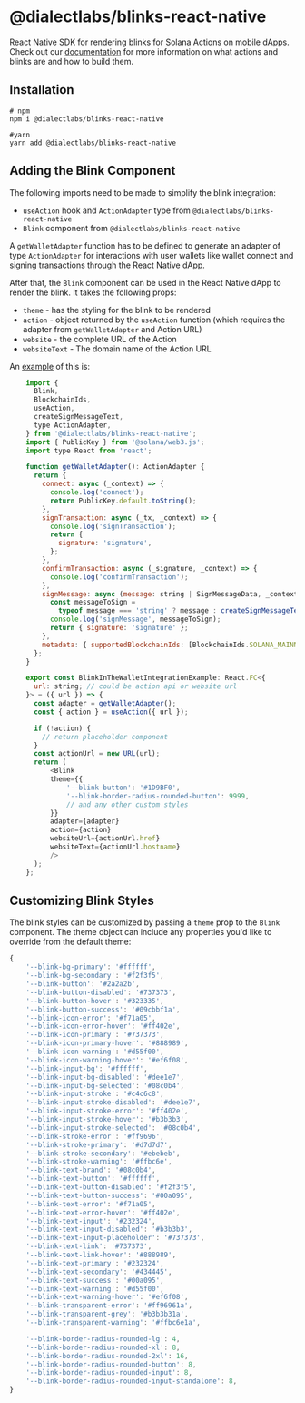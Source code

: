 # @dialectlabs/blinks-react-native

React Native SDK for rendering blinks for Solana Actions on mobile dApps. Check out our [documentation](https://docs.dialect.to) for more information on what actions and blinks are and how to build them.

## Installation

```console
# npm
npm i @dialectlabs/blinks-react-native

#yarn
yarn add @dialectlabs/blinks-react-native
```

## Adding the Blink Component

The following imports need to be made to simplify the blink integration:
- `useAction` hook and `ActionAdapter` type from `@dialectlabs/blinks-react-native`
- `Blink` component from `@dialectlabs/blinks-react-native`

A `getWalletAdapter` function has to be defined to generate an adapter of type `ActionAdapter` for interactions with user wallets like wallet connect and signing transactions through the React Native dApp.

After that, the `Blink` component can be used in the React Native dApp to render the blink. It takes the following props:
- `theme` - has the styling for the blink to be rendered
- `action` - object returned by the `useAction` function (which requires the adapter from `getWalletAdapter` and Action URL)
- `website` - the complete URL of the Action
- `websiteText` - The domain name of the Action URL

An [example](/example/src/Example.tsx) of this is:

```js
    import {
      Blink,
      BlockchainIds,
      useAction,
      createSignMessageText,
      type ActionAdapter,
    } from '@dialectlabs/blinks-react-native';
    import { PublicKey } from '@solana/web3.js';
    import type React from 'react';

    function getWalletAdapter(): ActionAdapter {
      return {
        connect: async (_context) => {
          console.log('connect');
          return PublicKey.default.toString();
        },
        signTransaction: async (_tx, _context) => {
          console.log('signTransaction');
          return {
            signature: 'signature',
          };
        },
        confirmTransaction: async (_signature, _context) => {
          console.log('confirmTransaction');
        },
        signMessage: async (message: string | SignMessageData, _context) => {
          const messageToSign =
            typeof message === 'string' ? message : createSignMessageText(message);
          console.log('signMessage', messageToSign);
          return { signature: 'signature' };
        },
        metadata: { supportedBlockchainIds: [BlockchainIds.SOLANA_MAINNET] },
      };
    }

    export const BlinkInTheWalletIntegrationExample: React.FC<{
      url: string; // could be action api or website url
    }> = ({ url }) => {
      const adapter = getWalletAdapter();
      const { action } = useAction({ url });

      if (!action) {
        // return placeholder component
      }
      const actionUrl = new URL(url);
      return (
          <Blink
          theme={{
              '--blink-button': '#1D9BF0',
              '--blink-border-radius-rounded-button': 9999,
              // and any other custom styles
          }}
          adapter={adapter}
          action={action}
          websiteUrl={actionUrl.href}
          websiteText={actionUrl.hostname}
          />
      );
    };
```

## Customizing Blink Styles

The blink styles can be customized by passing a `theme` prop to the `Blink` component. The theme object can include any properties you'd like to override from the default theme:

```js
{
    '--blink-bg-primary': '#ffffff',
    '--blink-bg-secondary': '#f2f3f5',
    '--blink-button': '#2a2a2b',
    '--blink-button-disabled': '#737373',
    '--blink-button-hover': '#323335',
    '--blink-button-success': '#09cbbf1a',
    '--blink-icon-error': '#f71a05',
    '--blink-icon-error-hover': '#ff402e',
    '--blink-icon-primary': '#737373',
    '--blink-icon-primary-hover': '#888989',
    '--blink-icon-warning': '#d55f00',
    '--blink-icon-warning-hover': '#ef6f08',
    '--blink-input-bg': '#ffffff',
    '--blink-input-bg-disabled': '#dee1e7',
    '--blink-input-bg-selected': '#08c0b4',
    '--blink-input-stroke': '#c4c6c8',
    '--blink-input-stroke-disabled': '#dee1e7',
    '--blink-input-stroke-error': '#ff402e',
    '--blink-input-stroke-hover': '#b3b3b3',
    '--blink-input-stroke-selected': '#08c0b4',
    '--blink-stroke-error': '#ff9696',
    '--blink-stroke-primary': '#d7d7d7',
    '--blink-stroke-secondary': '#ebebeb',
    '--blink-stroke-warning': '#ffbc6e',
    '--blink-text-brand': '#08c0b4',
    '--blink-text-button': '#ffffff',
    '--blink-text-button-disabled': '#f2f3f5',
    '--blink-text-button-success': '#00a095',
    '--blink-text-error': '#f71a05',
    '--blink-text-error-hover': '#ff402e',
    '--blink-text-input': '#232324',
    '--blink-text-input-disabled': '#b3b3b3',
    '--blink-text-input-placeholder': '#737373',
    '--blink-text-link': '#737373',
    '--blink-text-link-hover': '#888989',
    '--blink-text-primary': '#232324',
    '--blink-text-secondary': '#434445',
    '--blink-text-success': '#00a095',
    '--blink-text-warning': '#d55f00',
    '--blink-text-warning-hover': '#ef6f08',
    '--blink-transparent-error': '#ff96961a',
    '--blink-transparent-grey': '#b3b3b31a',
    '--blink-transparent-warning': '#ffbc6e1a',

    '--blink-border-radius-rounded-lg': 4,
    '--blink-border-radius-rounded-xl': 8,
    '--blink-border-radius-rounded-2xl': 16,
    '--blink-border-radius-rounded-button': 8,
    '--blink-border-radius-rounded-input': 8,
    '--blink-border-radius-rounded-input-standalone': 8,
}
```
